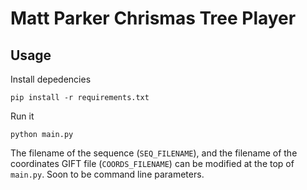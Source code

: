 # Matt Parker Chrismas Tree Player

## Usage

Install depedencies
```
pip install -r requirements.txt
```
Run it
```
python main.py
```
The filename of the sequence (`SEQ_FILENAME`), and the filename of the coordinates GIFT file (`COORDS_FILENAME`) can be modified at the top of `main.py`. Soon to be command line parameters.
